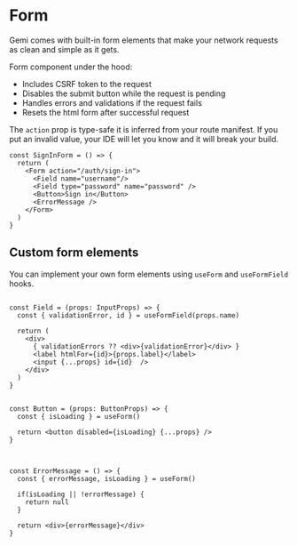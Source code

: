 # Form

Gemi comes with built-in form elements that make your network requests as clean and simple as it gets.

Form component under the hood:
- Includes CSRF token to the request
- Disables the submit button while the request is pending
- Handles errors and validations if the request fails
- Resets the html form after successful request


The `action` prop is type-safe it is inferred from your route manifest. If you put an invalid value, your IDE will let you know and it will break your build.

```tsx
const SignInForm = () => {
  return (
    <Form action="/auth/sign-in">
      <Field name="username"/>
      <Field type="password" name="password" />
      <Button>Sign in</Button>
      <ErrorMessage />
    </Form>
  )
}
```

## Custom form elements

You can implement your own form elements using `useForm` and `useFormField` hooks. 


```tsx

const Field = (props: InputProps) => {
  const { validationError, id } = useFormField(props.name)
  
  return (
    <div>
      { validationErrors ?? <div>{validationError}</div> }
      <label htmlFor={id}>{props.label}</label>
      <input {...props} id={id}  />
    </div>
  )
}

```

```tsx

const Button = (props: ButtonProps) => {
  const { isLoading } = useForm()
  
  return <button disabled={isLoading} {...props} />
}


```

```tsx

const ErrorMessage = () => {
  const { errorMessage, isLoading } = useForm()
  
  if(isLoading || !errorMessage) {
    return null
  }
  
  return <div>{errorMessage}</div>
}

```
